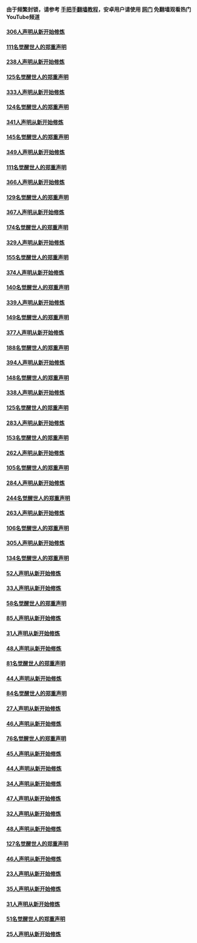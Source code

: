 #### 由于频繁封锁，请参考 [手把手翻墙教程](https://github.com/gfw-breaker/guides/wiki/)，安卓用户请使用 [网门](https://github.com/gfw-breaker/nogfw/blob/master/dl.md?t=07200501) 免翻墙观看热门YouTube频道 

#### [306人声明从新开始修炼](../pages/91/428076.md?t=07200501) 

#### [111名觉醒世人的郑重声明](../pages/91/428075.md?t=07200501) 

#### [238人声明从新开始修炼](../pages/91/427767.md?t=07200501) 

#### [125名觉醒世人的郑重声明](../pages/91/427766.md?t=07200501) 

#### [333人声明从新开始修炼](../pages/91/427525.md?t=07200501) 

#### [124名觉醒世人的郑重声明](../pages/91/427524.md?t=07200501) 

#### [341人声明从新开始修炼](../pages/91/427255.md?t=07200501) 

#### [145名觉醒世人的郑重声明](../pages/91/427254.md?t=07200501) 

#### [349人声明从新开始修炼](../pages/91/426969.md?t=07200501) 

#### [111名觉醒世人的郑重声明](../pages/91/426968.md?t=07200501) 

#### [366人声明从新开始修炼](../pages/91/426737.md?t=07200501) 

#### [129名觉醒世人的郑重声明](../pages/91/426736.md?t=07200501) 

#### [367人声明从新开始修炼](../pages/91/426421.md?t=07200501) 

#### [174名觉醒世人的郑重声明](../pages/91/426420.md?t=07200501) 

#### [329人声明从新开始修炼](../pages/91/426139.md?t=07200501) 

#### [155名觉醒世人的郑重声明](../pages/91/426138.md?t=07200501) 

#### [374人声明从新开始修炼](../pages/91/425811.md?t=07200501) 

#### [140名觉醒世人的郑重声明](../pages/91/425810.md?t=07200501) 

#### [339人声明从新开始修炼](../pages/91/425690.md?t=07200501) 

#### [149名觉醒世人的郑重声明](../pages/91/425689.md?t=07200501) 

#### [377人声明从新开始修炼](../pages/91/424867.md?t=07200501) 

#### [188名觉醒世人的郑重声明](../pages/91/424866.md?t=07200501) 

#### [394人声明从新开始修炼](../pages/91/423914.md?t=07200501) 

#### [148名觉醒世人的郑重声明](../pages/91/423913.md?t=07200501) 

#### [338人声明从新开始修炼](../pages/91/423540.md?t=07200501) 

#### [125名觉醒世人的郑重声明](../pages/91/423539.md?t=07200501) 

#### [283人声明从新开始修炼](../pages/91/423296.md?t=07200501) 

#### [153名觉醒世人的郑重声明](../pages/91/423295.md?t=07200501) 

#### [262人声明从新开始修炼](../pages/91/423004.md?t=07200501) 

#### [105名觉醒世人的郑重声明](../pages/91/423003.md?t=07200501) 

#### [284人声明从新开始修炼](../pages/91/422707.md?t=07200501) 

#### [244名觉醒世人的郑重声明](../pages/91/422706.md?t=07200501) 

#### [263人声明从新开始修炼](../pages/91/422553.md?t=07200501) 

#### [106名觉醒世人的郑重声明](../pages/91/422552.md?t=07200501) 

#### [305人声明从新开始修炼](../pages/91/422153.md?t=07200501) 

#### [134名觉醒世人的郑重声明](../pages/91/422152.md?t=07200501) 

#### [52人声明从新开始修炼](../pages/91/421846.md?t=07200501) 

#### [33人声明从新开始修炼](../pages/91/421804.md?t=07200501) 

#### [58名觉醒世人的郑重声明](../pages/91/421845.md?t=07200501) 

#### [85人声明从新开始修炼](../pages/91/421769.md?t=07200501) 

#### [31人声明从新开始修炼](../pages/91/421763.md?t=07200501) 

#### [48人声明从新开始修炼](../pages/91/421605.md?t=07200501) 

#### [81名觉醒世人的郑重声明](../pages/91/421656.md?t=07200501) 

#### [44人声明从新开始修炼](../pages/91/421544.md?t=07200501) 

#### [84名觉醒世人的郑重声明](../pages/91/421543.md?t=07200501) 

#### [27人声明从新开始修炼](../pages/91/421465.md?t=07200501) 

#### [46人声明从新开始修炼](../pages/91/421454.md?t=07200501) 

#### [76名觉醒世人的郑重声明](../pages/91/421453.md?t=07200501) 

#### [45人声明从新开始修炼](../pages/91/421452.md?t=07200501) 

#### [44人声明从新开始修炼](../pages/91/421422.md?t=07200501) 

#### [34人声明从新开始修炼](../pages/91/421322.md?t=07200501) 

#### [47人声明从新开始修炼](../pages/91/421264.md?t=07200501) 

#### [32人声明从新开始修炼](../pages/91/421225.md?t=07200501) 

#### [48人声明从新开始修炼](../pages/91/421202.md?t=07200501) 

#### [127名觉醒世人的郑重声明](../pages/91/421224.md?t=07200501) 

#### [46人声明从新开始修炼](../pages/91/421203.md?t=07200501) 

#### [23人声明从新开始修炼](../pages/91/421138.md?t=07200501) 

#### [35人声明从新开始修炼](../pages/91/421122.md?t=07200501) 

#### [31人声明从新开始修炼](../pages/91/421081.md?t=07200501) 

#### [51名觉醒世人的郑重声明](../pages/91/421080.md?t=07200501) 

#### [25人声明从新开始修炼](../pages/91/421020.md?t=07200501) 

